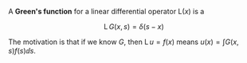 A **Green's function** for a linear differential operator $\mathrm{L}(x)$ is a 

$$
\operatorname{L} G(x, s) = \delta(s - x)
$$

The motivation is that if we know $G$, then $\operatorname{L} u  = f(x)$ means $u(x) = \int G(x, s) f(s) \dd{s}$.